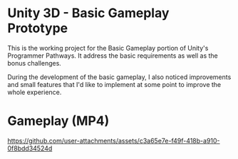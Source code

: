 # Unity 3D - Basic Gameplay Prototype

This is the working project for the Basic Gameplay portion of Unity's Programmer Pathways. It address the basic requirements as well as the bonus challenges. 

During the development of the basic gameplay, I also noticed improvements and small features that I'd like to implement at some point to improve the whole experience.

# Gameplay (MP4)

https://github.com/user-attachments/assets/c3a65e7e-f49f-418b-a910-0f8bdd34524d
